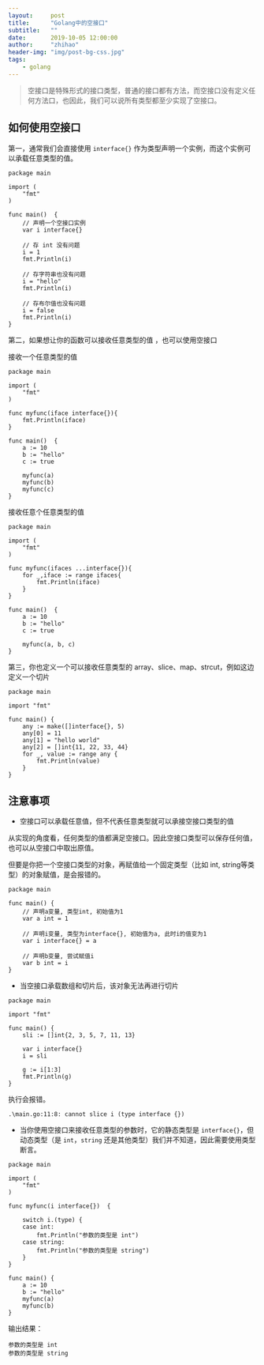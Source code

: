 ```yaml
---
layout:     post
title:      "Golang中的空接口"
subtitle:   ""
date:       2019-10-05 12:00:00
author:     "zhihao"
header-img: "img/post-bg-css.jpg"
tags:
    - golang
---
```



> 空接口是特殊形式的接口类型，普通的接口都有方法，而空接口没有定义任何方法口，也因此，我们可以说所有类型都至少实现了空接口。
## 如何使用空接口
第一，通常我们会直接使用 `interface{}` 作为类型声明一个实例，而这个实例可以承载任意类型的值。
```golang
package main

import (
    "fmt"
)

func main()  {
    // 声明一个空接口实例
    var i interface{}

    // 存 int 没有问题
    i = 1
    fmt.Println(i)

    // 存字符串也没有问题
    i = "hello"
    fmt.Println(i)

    // 存布尔值也没有问题
    i = false
    fmt.Println(i)
}
```
第二，如果想让你的函数可以接收任意类型的值 ，也可以使用空接口

接收一个任意类型的值

```golang
package main

import (
    "fmt"
)

func myfunc(iface interface{}){
    fmt.Println(iface)
}

func main()  {
    a := 10
    b := "hello"
    c := true

    myfunc(a)
    myfunc(b)
    myfunc(c)
}
```

接收任意个任意类型的值

```golang
package main

import (
    "fmt"
)

func myfunc(ifaces ...interface{}){
    for _,iface := range ifaces{
        fmt.Println(iface)
    }
}

func main()  {
    a := 10
    b := "hello"
    c := true

    myfunc(a, b, c)
}
```
第三，你也定义一个可以接收任意类型的 array、slice、map、strcut，例如这边定义一个切片
```golang
package main

import "fmt"

func main() {
    any := make([]interface{}, 5)
    any[0] = 11
    any[1] = "hello world"
    any[2] = []int{11, 22, 33, 44}
    for _, value := range any {
        fmt.Println(value)
    }
}
```
## 注意事项

* 空接口可以承载任意值，但不代表任意类型就可以承接空接口类型的值

从实现的角度看，任何类型的值都满足空接口。因此空接口类型可以保存任何值，也可以从空接口中取出原值。

但要是你把一个空接口类型的对象，再赋值给一个固定类型（比如 int, string等类型）的对象赋值，是会报错的。

```golang
package main

func main() {
    // 声明a变量, 类型int, 初始值为1
    var a int = 1

    // 声明i变量, 类型为interface{}, 初始值为a, 此时i的值变为1
    var i interface{} = a

    // 声明b变量, 尝试赋值i
    var b int = i
}
```

* 当空接口承载数组和切片后，该对象无法再进行切片

```golang
package main

import "fmt"

func main() {
    sli := []int{2, 3, 5, 7, 11, 13}

    var i interface{}
    i = sli

    g := i[1:3]
    fmt.Println(g)
}
```
执行会报错。
```
.\main.go:11:8: cannot slice i (type interface {})
```

* 当你使用空接口来接收任意类型的参数时，它的静态类型是 `interface{}`，但动态类型（是 `int`，`string` 还是其他类型）我们并不知道，因此需要使用类型断言。

```golang
package main

import (
    "fmt"
)

func myfunc(i interface{})  {

    switch i.(type) {
    case int:
        fmt.Println("参数的类型是 int")
    case string:
        fmt.Println("参数的类型是 string")
    }
}

func main() {
    a := 10
    b := "hello"
    myfunc(a)
    myfunc(b)
}
```
输出结果：
```
参数的类型是 int
参数的类型是 string
```